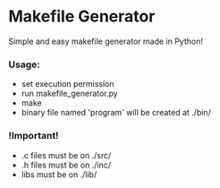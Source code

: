 # Makefile Generator

Simple and easy makefile generator made in Python!

### Usage:           
  - set execution permission
  - run makefile_generator.py
  - make
  - binary file named 'program' will be created at ./bin/
  
### !Important!
  - .c files must be on ./src/
  - .h files must be on ./inc/                 
  - libs must be on ./lib/
